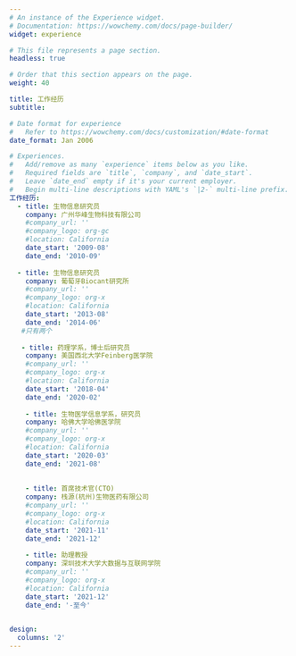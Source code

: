 ```yaml
---
# An instance of the Experience widget.
# Documentation: https://wowchemy.com/docs/page-builder/
widget: experience

# This file represents a page section.
headless: true

# Order that this section appears on the page.
weight: 40

title: 工作经历
subtitle:

# Date format for experience
#   Refer to https://wowchemy.com/docs/customization/#date-format
date_format: Jan 2006

# Experiences.
#   Add/remove as many `experience` items below as you like.
#   Required fields are `title`, `company`, and `date_start`.
#   Leave `date_end` empty if it's your current employer.
#   Begin multi-line descriptions with YAML's `|2-` multi-line prefix.
工作经历:
  - title: 生物信息研究员
    company: 广州华峰生物科技有限公司
    #company_url: ''
    #company_logo: org-gc
    #location: California
    date_start: '2009-08'
    date_end: '2010-09'
   
  - title: 生物信息研究员
    company: 葡萄牙Biocant研究所
    #company_url: ''
    #company_logo: org-x
    #location: California
    date_start: '2013-08'
    date_end: '2014-06'
   #只有两个
   
   - title: 药理学系，博士后研究员
    company: 美国西北大学Feinberg医学院
    #company_url: ''
    #company_logo: org-x
    #location: California
    date_start: '2018-04'
    date_end: '2020-02'
    
    - title: 生物医学信息学系，研究员
    company: 哈佛大学哈佛医学院
    #company_url: ''
    #company_logo: org-x
    #location: California
    date_start: '2020-03'
    date_end: '2021-08'
    
    
    - title: 首席技术官(CTO)
    company: 栈源(杭州)生物医药有限公司
    #company_url: ''
    #company_logo: org-x
    #location: California
    date_start: '2021-11'
    date_end: '2021-12'
    
    - title: 助理教授
    company: 深圳技术大学大数据与互联网学院
    #company_url: ''
    #company_logo: org-x
    #location: California
    date_start: '2021-12'
    date_end: '-至今'
    

design:
  columns: '2'
---
```

